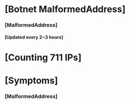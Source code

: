 # [Botnet MalformedAddress]
### [MalformedAddress]
#### [Updated every 2~3 hours]

# [Counting 711 IPs]

# [Symptoms] 
###   [MalformedAddress]
